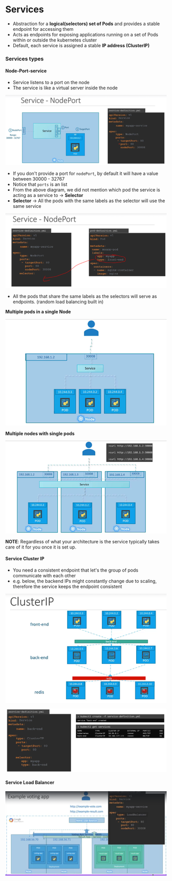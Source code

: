 # Services

- Abstraction for a **logical(selectors) set of Pods** and provides a stable endpoint for accessing them
- Acts as endpoints for exposing applications running on a set of Pods within or outside the kubernetes cluster
- Default, each service is assigned a stable **IP address (ClusterIP)**

### Services types

#### Node-Port-service

- Service listens to a port on the node
- The service is like a virtual server inside the node

![alt text](./images/image_3.png)

- If you don't provide a port for `nodePort`, by default it will have a value between 30000 - 32767
- Notice that `ports` is an list
- From the above diagram, we did not mention which pod the service is acting as a service to -> **Selector**
- **Selector** -> All the pods with the same labels as the selector will use the same service

![alt text](./images/image_4.png)

- All the pods that share the same labels as the selectors will serve as endpoints. (random load balancing built in)

**Multiple pods in a single Node**

![alt text](./images/image_5.png)

**Multiple nodes with single pods**

![alt text](./images/image_6.png)

**NOTE**: Regardless of what your architecture is the service typically takes care of it for you once it is set up.

#### Service Cluster IP

- You need a consistent endpoint that let's the group of pods communicate with each other
- e.g. below, the backend IPs might constantly change due to scaling, therefore the service keeps the endpoint consistent

![alt text](./images/image_7.png)

![alt text](./images/image_8.png)

#### Service Load Balancer

![alt text](./images/image_9.png)

